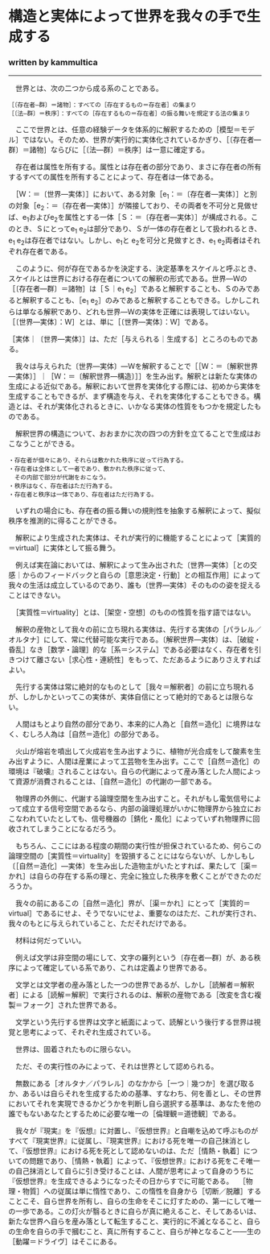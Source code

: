 # 構造と実体によって世界を我々の手で生成する

### written by kammultica

---


　世界とは、次の二つから成る系のことである。

```
［〔存在者―群〕＝諸物］：すべての［存在するもの＝存在者］の集まり
［〔法―群〕＝秩序］：すべての［存在するもの＝存在者］の振る舞いを規定する法の集まり
```

　ここで世界とは、任意の経験データを体系的に解釈するための［模型＝モデル］ではない。そのため、世界が実行的に実体化されているかぎり、［〔存在者―群〕＝諸物］ならびに［〔法―群〕＝秩序］は一意に確定する。

　存在者は属性を所有する。属性とは存在者の部分であり、まさに存在者の所有するすべての属性を所有することによって、存在者は一体である。

　［Ｗ：＝〔世界―実体〕］において、ある対象［e<sub>1</sub>：＝〔存在者―実体〕］と別の対象［e<sub>2</sub>：＝〔存在者―実体〕］が隣接しており、その両者を不可分と見做せば、e<sub>1</sub>およびe<sub>2</sub>を属性とする一体［Ｓ：＝〔存在者―実体〕］が構成される。このとき、Ｓにとってe<sub>1</sub> e<sub>2</sub>は部分であり、Ｓが一体の存在者として扱われるとき、e<sub>1</sub> e<sub>2</sub>は存在者ではない。しかし、e<sub>1</sub>と e<sub>2</sub>を可分と見做すとき、e<sub>1</sub> e<sub>2</sub>両者はそれぞれ存在者である。

　このように、何が存在であるかを決定する、決定基準をスケイルと呼ぶとき、スケイルとは世界における存在者についての解釈の形式である。世界―Ｗの［〔存在者―群〕＝諸物］は［Ｓ｜e<sub>1</sub> e<sub>2</sub>］であると解釈することも、Ｓのみであると解釈することも、［e<sub>1</sub> e<sub>2</sub>］のみであると解釈することもできる。しかしこれらは単なる解釈であり、どれも世界―Ｗの実体を正確には表現してはいない。［〔世界―実体〕：Ｗ］とは、単に［〔世界―実体〕：Ｗ］である。

［実体｜〔世界―実体〕］は、ただ［与えられる｜生成する］ところのものである。

　我々は与えられた〔世界―実体〕―Ｗを解釈することで［［Ｗ：＝〔解釈世界―実体〕］｜［Ｗ：＝〔解釈世界―構造〕］］を生み出す。解釈とは新たな実体の生成による近似である。解釈において世界を実体化する際には、初めから実体を生成することもできるが、まず構造を与え、それを実体化することもできる。構造とは、それが実体化されるときに、いかなる実体の性質をもつかを規定したものである。

　解釈世界の構造について、おおまかに次の四つの方針を立てることで生成はおこなうことができる。

```
・存在者が個々にあり、それらは敷かれた秩序に従って行為する。
・存在者は全体として一者であり、敷かれた秩序に従って、
　その内部で部分が代謝をおこなう。
・秩序はなく、存在者はただ行為する。
・存在者と秩序は一体であり、存在者はただ行為する。
```

　いずれの場合にも、存在者の振る舞いの規則性を抽象する解釈によって、擬似秩序を推測的に得ることができる。

　解釈により生成された実体は、それが実行的に機能することによって［実質的＝virtual］に実体として振る舞う。

　例えば実在論においては、解釈によって生み出された〔世界―実体〕［との交感｜からのフィードバックと自らの［意思決定・行動］との相互作用］によって我々の生活は成立しているのであり、誰も〔世界―実体〕そのものの姿を捉えることはできない。

　［実質性＝virtuality］とは、［架空・空想］のものの性質を指す語ではない。

　解釈の産物として我々の前に立ち現れる実体は、先行する実体の［パラレル／オルタナ］にして、常に代替可能な実行である。〔解釈世界―実体〕は、［破綻・昏乱］なき［数学・論理］的な［系＝システム］である必要はなく、存在者を引きつけて離さない［求心性・連続性］をもって、ただあるようにありさえすればよい。

　先行する実体は常に絶対的なものとして［我々＝解釈者］の前に立ち現れるが、しかしかといってこの実体が、実体自信にとって絶対的であるとは限らない。

　人間はもとより自然の部分であり、本来的に人為と［自然＝造化］に境界はなく、むしろ人為は［自然＝造化］の部分である。

　火山が熔岩を噴出して火成岩を生み出すように、植物が光合成をして酸素を生み出すように、人間は産業によって工芸物を生み出す。ここで［自然＝造化］の環境は『破壊』されることはない。自らの代謝によって産み落とした人間によって資源が消費されることは、［自然＝造化］の代謝の一部である。

　物理界の外側に、代謝する論理空間を生み出すこと。それがもし電気信号によって成立する信号空間であるなら、内部の論理処理がいかに物理界から独立におこなわれていたとしても、信号機器の［錆化・風化］によっていずれ物理界に回收されてしまうことになるだろう。

　もちろん、ここにはある程度の期間の実行性が担保されているため、何らこの論理空間の［実質性＝virtuality］を毀損することにはならないが、しかしもし〔［自然＝造化］―実体〕を生み出した造物主がいたとすれば、果たして［渠＝かれ］は自らの存在する系の理と、完全に独立した秩序を敷くことができたのだろうか。

　我々の前にあるこの［自然＝造化］界が、［渠＝かれ］にとって［実質的＝virtual］であるにせよ、そうでないにせよ、重要なのはただ、これが実行され、我々のもとに与えられていること、ただそれだけである。

　材料は何だっていい。

　例えば文学は非空間の場にして、文字の羅列という〔存在者―群〕が、ある秩序によって確定している系であり、これは定義より世界である。

　文学とは文学者の産み落とした一つの世界であるが、しかし［読解者＝解釈者］による［読解＝解釈］で実行されるのは、解釈の産物である［改変を含む複製＝フォーク］された世界である。

　文学という先行する世界は文字と紙面によって、読解という後行する世界は視覚と思考によって、それぞれ生成されている。

　世界は、固着されたものに限らない。

　ただ、その実行性のみによって、それは世界として認められる。

　無数にある［オルタナ／パラレル］のなかから［一つ｜幾つか］を選び取るか、あるいは自らそれを生成するための基準、すなわち、何を善とし、その世界においてそれを実現できるかどうかを判断し自ら選択する基準は、あなたを他の誰でもないあなたとするために必要な唯一の［倫理観＝道徳観］である。

　我々が『現実』を『仮想』に対置し、『仮想世界』と自嘲を込めて呼ぶものがすべて『現実世界』に従属し、『現実世界』における死を唯一の自己抹消として、『仮想世界』における死を死として認めないのは、ただ［情熱・執着］についての問題であり、［情熱・執着］によって、『仮想世界』における死をこそ唯一の自己抹消として自らに引き受けることは、人間が思考によって自身のうちに『仮想世界』を生成できるようになったその日からすでに可能である。
　［物理・物質］への従属は単に惰性であり、この惰性を自身から［切断／脱離］することこそ、自ら世界を所有し、自らの生命をそこに灯すための、第一にして唯一の一歩である。この灯火が翳るときに自らが真に絶えること、そしてあるいは、新たな世界へ自らを産み落として転生すること、実行的に不滅となること、自らの生命を自らの手で摑むこと、真に所有すること、自らが神となること――生の［動躍＝ドライヴ］はそこにある。
